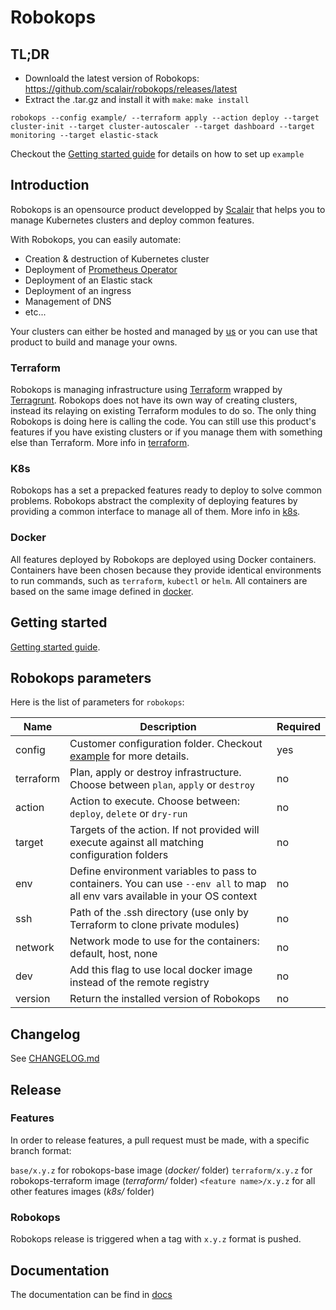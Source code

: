 # Robokops
## TL;DR
* Downloald the latest version of Robokops: https://github.com/scalair/robokops/releases/latest
* Extract the .tar.gz and install it with `make`: `make install`
```
robokops --config example/ --terraform apply --action deploy --target cluster-init --target cluster-autoscaler --target dashboard --target monitoring --target elastic-stack
```
Checkout the [Getting started guide](docs/GETTING_STARTED.md) for details on how to set up `example`

## Introduction
Robokops is an opensource product developped by [Scalair](https://www.scalair.fr/) that helps you to manage Kubernetes clusters and deploy common features.

With Robokops, you can easily automate:
* Creation & destruction of Kubernetes cluster
* Deployment of [Prometheus Operator](https://github.com/coreos/kube-prometheus)
* Deployment of an Elastic stack
* Deployment of an ingress
* Management of DNS
* etc...

Your clusters can either be hosted and managed by [us](https://www.scalair.fr/) or you can use that product to build and manage your owns.

### Terraform
Robokops is managing infrastructure using [Terraform](https://www.terraform.io/) wrapped by [Terragrunt](https://github.com/gruntwork-io/terragrunt). Robokops does not have its own way of creating clusters, instead its relaying on existing Terraform modules to do so. The only thing Robokops is doing here is calling the code.
You can still use this product's features if you have existing clusters or if you manage them with something else than Terraform.
More info in [terraform](/terraform).

### K8s
Robokops has a set a prepacked features ready to deploy to solve common problems. Robokops abstract the complexity of deploying features by providing a common interface to manage all of them.
More info in [k8s](/k8s).

### Docker
All features deployed by Robokops are deployed using Docker containers. Containers have been chosen because they provide identical environments to run commands, such as `terraform`, `kubectl` or `helm`. All containers are based on the same image defined in [docker](/docker).

## Getting started
[Getting started guide](docs/GETTING_STARTED.md).

## Robokops parameters
Here is the list of parameters for `robokops`:

| Name        | Description                                                                                                                  | Required |
|-------------|------------------------------------------------------------------------------------------------------------------------------|----------|
| config      | Customer configuration folder. Checkout [example](/example) for more details.                                                | yes      |
| terraform   | Plan, apply or destroy infrastructure. Choose between `plan`, `apply` or `destroy`                                           | no       |
| action      | Action to execute. Choose between: `deploy`, `delete` or `dry-run`                                                           | no       |
| target      | Targets of the action. If not provided will execute against all matching configuration folders                               | no       |
| env         | Define environment variables to pass to containers. You can use `--env all` to map all env vars available in your OS context | no       |
| ssh         | Path of the .ssh directory (use only by Terraform to clone private modules)                                                  | no       |
| network     | Network mode to use for the containers: default, host, none                                                                  | no       |
| dev         | Add this flag to use local docker image instead of the remote registry                                                       | no       |
| version     | Return the installed version of Robokops                                                                                     | no       |

## Changelog
See [CHANGELOG.md](CHANGELOG.md)

## Release

### Features

In order to release features, a pull request must be made, with a specific branch format:

`base/x.y.z` for robokops-base image (*docker/* folder)
`terraform/x.y.z` for robokops-terraform image (*terraform/* folder)
`<feature name>/x.y.z` for all other features images (*k8s/* folder)

### Robokops

Robokops release is triggered when a tag with `x.y.z` format is pushed.

## Documentation
The documentation can be find in [docs](/docs)